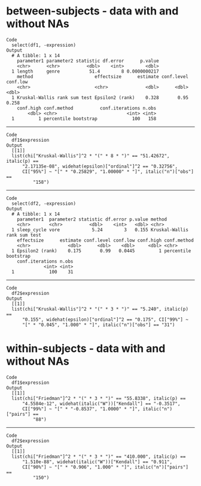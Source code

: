 # between-subjects - data with and without NAs

    Code
      select(df1, -expression)
    Output
      # A tibble: 1 x 14
        parameter1 parameter2 statistic df.error      p.value
        <chr>      <chr>          <dbl>    <int>        <dbl>
      1 length     genre           51.4        8 0.0000000217
        method                       effectsize      estimate conf.level conf.low
        <chr>                        <chr>              <dbl>      <dbl>    <dbl>
      1 Kruskal-Wallis rank sum test Epsilon2 (rank)    0.328       0.95    0.258
        conf.high conf.method          conf.iterations n.obs
            <dbl> <chr>                          <int> <int>
      1         1 percentile bootstrap             100   158

---

    Code
      df1$expression
    Output
      [[1]]
      list(chi["Kruskal-Wallis"]^2 * "(" * 8 * ")" == "51.42672", italic(p) == 
          "2.17135e-08", widehat(epsilon)["ordinal"]^2 == "0.32756", 
          CI["95%"] ~ "[" * "0.25829", "1.00000" * "]", italic("n")["obs"] == 
              "158")
      

---

    Code
      select(df2, -expression)
    Output
      # A tibble: 1 x 14
        parameter1  parameter2 statistic df.error p.value method                      
        <chr>       <chr>          <dbl>    <int>   <dbl> <chr>                       
      1 sleep_cycle vore            5.24        3   0.155 Kruskal-Wallis rank sum test
        effectsize      estimate conf.level conf.low conf.high conf.method         
        <chr>              <dbl>      <dbl>    <dbl>     <dbl> <chr>               
      1 Epsilon2 (rank)    0.175       0.99   0.0445         1 percentile bootstrap
        conf.iterations n.obs
                  <int> <int>
      1             100    31

---

    Code
      df2$expression
    Output
      [[1]]
      list(chi["Kruskal-Wallis"]^2 * "(" * 3 * ")" == "5.240", italic(p) == 
          "0.155", widehat(epsilon)["ordinal"]^2 == "0.175", CI["99%"] ~ 
          "[" * "0.045", "1.000" * "]", italic("n")["obs"] == "31")
      

# within-subjects - data with and without NAs

    Code
      df1$expression
    Output
      [[1]]
      list(chi["Friedman"]^2 * "(" * 3 * ")" == "55.8338", italic(p) == 
          "4.5584e-12", widehat(italic("W"))["Kendall"] == "-0.3517", 
          CI["99%"] ~ "[" * "-0.8537", "1.0000" * "]", italic("n")["pairs"] == 
              "88")
      

---

    Code
      df2$expression
    Output
      [[1]]
      list(chi["Friedman"]^2 * "(" * 3 * ")" == "410.000", italic(p) == 
          "1.510e-88", widehat(italic("W"))["Kendall"] == "0.911", 
          CI["90%"] ~ "[" * "0.906", "1.000" * "]", italic("n")["pairs"] == 
              "150")
      

